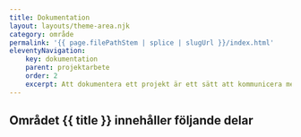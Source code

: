 ```yaml
---
title: Dokumentation
layout: layouts/theme-area.njk
category: område
permalink: '{{ page.filePathStem | splice | slugUrl }}/index.html'
eleventyNavigation:
    key: dokumentation
    parent: projektarbete
    order: 2
    excerpt: Att dokumentera ett projekt är ett sätt att kommunicera med olika parter som varit delaktiga i arbetet
---
```


## Området {{ title }} innehåller följande delar
